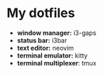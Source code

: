 # My dotfiles

- **window manager:** i3-gaps
- **status bar:** i3bar
- **text editor:** neovim
- **terminal emulator:** kitty
- **terminal multiplexer**: tmux

